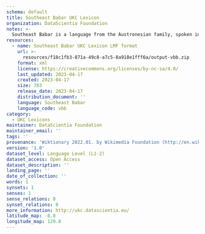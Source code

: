 ```yaml
---
schema: default
title: Southeast Babar UKC Lexicon
organization: DataScientia Foundation
notes: >-
  Southeast Babar is a language from the Austronesian family, spoken in Oceania. The UKC Lexicon of Southeast Babar is represented as a lexico-semantic network. It consists of words, word senses, synsets, as well as sense-level and synset-level relationships.
resources:
  - name: Southeast Babar UKC Lexicon LMF format
    url: >-
      resources/f18c1fb3-871a-49c8-a7c5-8a918e1fff6a/output-vbb.zip
    format: xml
    license: https://creativecommons.org/licenses/by-nc-sa/4.0/
    last_updated: 2023-04-17
    created: 2023-04-17
    size: 783
    release_date: 2023-04-17
    distribution_document: ''
    language: Southeast Babar
    language_code: vbb
category:
  - UKC Lexicons
maintainer: DataScientia Foundation
maintainer_email: ''
tags: ''
provenance: 'Wiktionary 2022.01. by Wikimedia Foundation (http://en.wiktionary.org); Princeton WordNet 2.1 by Princeton University (https://wordnet.princeton.edu)'
version: '1.0'
dataset_level: Language Level (L1-2)
dataset_access: Open Access
dataset_description: ''
landing_page: ''
date_of_collection: ''
words: 1
synsets: 1
senses: 1
sense_relations: 0
synset_relations: 0
more_information: http://ukc.datascientia.eu/
latitude_map: -8.0
longitude_map: 129.8
---
```

